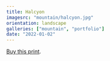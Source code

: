 ```yaml
---
title: Halcyon
imagesrc: "mountain/halcyon.jpg"
orientation: landscape
galleries: ["mountain", "portfolio"]
date: "2022-01-02"
---
```


[Buy this print](https://weshargrovephotography.square.site/product/halcyon/55).
